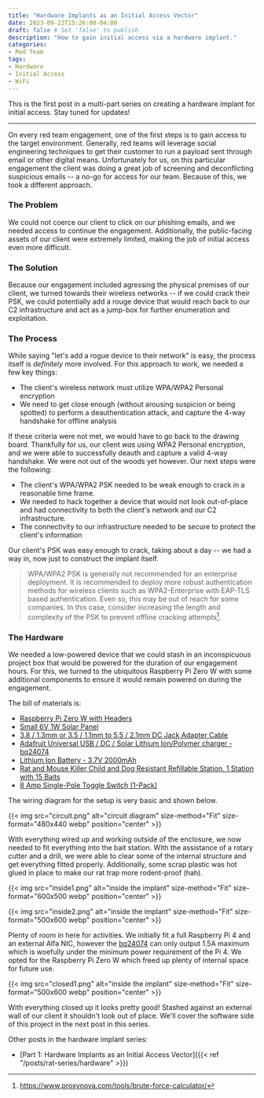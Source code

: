 ```yaml
---
title: "Hardware Implants as an Initial Access Vector"
date: 2023-09-22T15:26:00-04:00
draft: false # Set 'false' to publish
description: "How to gain initial access via a hardware implant."
categories:
- Red Team
tags:
- Hardware
- Initial Access
- WiFi
---
```


This is the first post in a multi-part series on creating a hardware implant for initial access. Stay tuned for updates!

---

On every red team engagement, one of the first steps is to gain access to the target environment. Generally, 
red teams will leverage social engineering techniques to get their customer to run a payload sent through email 
or other digital means. Unfortunately for us, on this particular engagement the client was doing a great job of
screening and deconflicting suspicious emails -- a no-go for access for our team. Because of this, we took a 
different approach.

### The Problem
We could not coerce our client to click on our phishing emails, and we needed access to continue the engagement. 
Additionally, the public-facing assets of our client were extremely limited, making the job of initial access even
more difficult.

### The Solution
Because our engagement included agressing the physical premises of our client, we turned towards their wireless networks
-- if we could crack their PSK, we could potentially add a rouge device that would reach back to our C2 infrastructure
and act as a jump-box for further enumeration and exploitation.

### The Process
While saying "let's add a rogue device to their network" is easy, the process itself is _definitely_ more involved. For this
approach to work, we needed a few key things:
- The client's wireless network must utilize WPA/WPA2 Personal encryption
- We need to get close enough (without arousing suspicion or being spotted) to perform a deauthentication attack, and capture
the 4-way handshake for offline analysis

If these criteria were not met, we would have to go back to the drawing board. Thankfully for us, our client _was_ using
WPA2 Personal encryption, and we were able to successfully deauth and capture a valid 4-way handshake. We were not out of
the woods yet however. Our next steps were the following:
- The client's WPA/WPA2 PSK needed to be weak enough to crack in a reasonable time frame.
- We needed to hack together a device that would not look out-of-place and had connectivity to both the client's network
and our C2 infrastructure.
- The connectivity to our infrastructure needed to be secure to protect the client's information

Our client's PSK was easy enough to crack, taking about a day -- we had a way in, now just to construct the implant itself.
> WPA/WPA2 PSK is generally not recommended for an enterprise deployment. It is recommended to deploy more robust authentication
methods for wireless clients such as WPA2-Enterprise with EAP-TLS based authentication. Even so, this may be out of reach
for some companies. In this case, consider increasing the length and complexity of the PSK to prevent offline cracking attempts[^1].

### The Hardware
We needed a low-powered device that we could stash in an inconspicuous project box that would be powered for the duration
of our engagement hours. For this, we turned to the ubiquitous Raspberry Pi Zero W with some additional components to ensure
it would remain powered on during the engagement.

The bill of materials is:
- [Raspberry Pi Zero W with Headers](https://www.adafruit.com/product/3708)
- [Small 6V 1W Solar Panel](https://www.adafruit.com/product/3809)
- [3.8 / 1.3mm or 3.5 / 1.1mm to 5.5 / 2.1mm DC Jack Adapter Cable](https://www.adafruit.com/product/2788)
- [Adafruit Universal USB / DC / Solar Lithium Ion/Polymer charger - bq24074](https://www.adafruit.com/product/4755)
- [Lithium Ion Battery - 3.7V 2000mAh](https://www.adafruit.com/product/2011)
- [Rat and Mouse Killer Child and Dog Resistant Refillable Station, 1 Station with 15 Baits](https://www.homedepot.com/p/TOMCAT-Rat-and-Mouse-Killer-Child-and-Dog-Resistant-Refillable-Station-1-Station-with-15-Baits-037091005/300934102)
- [8 Amp Single-Pole Toggle Switch (1-Pack)](https://www.homedepot.com/p/Gardner-Bender-8-Amp-Single-Pole-Toggle-Switch-1-Pack-GSW-18/100141285)

The wiring diagram for the setup is very basic and shown below.

{{< img src="circuit.png" alt="circuit diagram" size-method="Fit" size-format="480x440 webp" position="center" >}}

With everything wired up and working outside of the enclosure, we now needed to fit everything into the bait station. With
the assistance of a rotary cutter and a drill, we were able to clear some of the internal structure and get everything 
fitted properly. Additionally, some scrap plastic was hot glued in place to make our rat trap more rodent-proof (hah).

{{< img src="inside1.png" alt="inside the implant" size-method="Fit" size-format="600x500 webp" position="center" >}}

{{< img src="inside2.png" alt="inside the implant" size-method="Fit" size-format="500x600 webp" position="center" >}}

Plenty of room in here for activities. We initially fit a full Raspberry Pi 4 and an external Alfa NIC, however the [bq24074](https://www.adafruit.com/product/4755) can only output 1.5A maximum which is woefully under the minimum power requirement
of the Pi 4. We opted for the Raspberry Pi Zero W which freed up plenty of internal space for future use.

{{< img src="closed1.png" alt="inside the implant" size-method="Fit" size-format="500x600 webp" position="center" >}}

With everything closed up it looks pretty good! Stashed against an external wall of our client it shouldn't look out of place.
We'll cover the software side of this project in the next post in this series.

Other posts in the hardware implant series:
- [Part 1: Hardware Implants as an Initial Access Vector]({{< ref "/posts/rat-series/hardware" >}})

[^1]: https://www.proxynova.com/tools/brute-force-calculator/